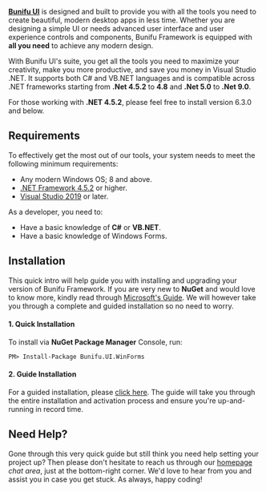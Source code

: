 **[Bunifu UI](https://bunifuframework.com)** is designed and built to provide you with all the tools you need to create beautiful, modern desktop apps in less time. Whether you are designing a simple UI or needs advanced user interface  and user experience controls and components, Bunifu Framework is  equipped with **all you need** to achieve any modern design.

With Bunifu UI's suite, you get all the tools you need to maximize your creativity, make you more productive, and save you money in Visual Studio .NET. It supports both C# and VB.NET languages and is compatible across .NET frameworks starting from **.Net 4.5.2** to **4.8** and **.Net 5.0** to **.Net 9.0**.

For those working with **.NET 4.5.2**, please feel free to install version 6.3.0 and below.

## Requirements

To effectively get the most out of our tools, your system needs to meet the following minimum requirements:

* Any modern Windows OS; 8 and above.
* [.NET Framework 4.5.2](https://www.microsoft.com/en-us/download/details.aspx?id=42642) or higher.
* [Visual Studio 2019](https://visualstudio.microsoft.com/vs/) or later.

As a developer, you need to:

* Have a basic knowledge of **C#** or **VB.NET**.
* Have a basic knowledge of Windows Forms.

## Installation

This quick intro will help guide you with installing and upgrading your version of Bunifu Framework. If you are very new to **NuGet** and would love to know more, kindly read through [Microsoft's Guide](https://docs.microsoft.com/en-us/nuget/quickstart/install-and-use-a-package-in-visual-studio). We will however take you through a complete and guided installation so no need to worry.

#### 1. Quick Installation

To install via **NuGet Package Manager** Console, run:

`PM> Install-Package Bunifu.UI.WinForms`

#### 2. Guide Installation

For a guided installation, please [click here](https://docs2.bunifuframework.com/docs/getting-started/install#2.-guided-installation). The guide will take you through the entire installation and activation process and ensure you're up-and-running in record time.

## Need Help?

Gone through this very quick guide but still think you need help setting your project up? Then please don't hesitate to reach us through our [homepage](https://bunifuframework.com/) *chat area*, just at the bottom-right corner. We'd love to hear from you and assist you in case you get stuck. As always, happy coding!

